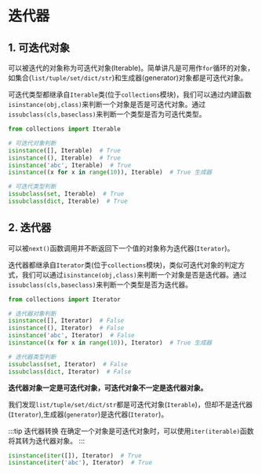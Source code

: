 # 迭代器

## 1. 可迭代对象
可以被迭代的对象称为可迭代对象(Iterable)。简单讲凡是可用作`for`循环的对象，如集合(`list/tuple/set/dict/str`)和生成器(generator)对象都是可迭代对象。

可迭代类型都继承自`Iterable`类(位于`collections`模块)，我们可以通过内建函数`isinstance(obj,class)`来判断一个对象是否是可迭代对象。通过`issubclass(cls,baseclass)`来判断一个类型是否为可迭代类型。

```py
from collections import Iterable

# 可迭代对象判断
isinstance([], Iterable)  # True
isinstance((), Iterable)  # True
isinstance('abc', Iterable)  # True
isinstance((x for x in range(10)), Iterable)  # True 生成器

# 可迭代类型判断
issubclass(set, Iterable)  # True
issubclass(dict, Iterable)  # True
```

## 2. 迭代器
可以被`next()`函数调用并不断返回下一个值的对象称为迭代器(`Iterator`)。

迭代器都继承自`Iterator`类(位于`collections`模块)，类似可迭代对象的判定方式，我们可以通过`isinstance(obj,class)`来判断一个对象是否是迭代器。通过`issubclass(cls,baseclass)`来判断一个类型是否为迭代器。

```py
from collections import Iterator

# 迭代器对象判断
isinstance([], Iterator)  # False
isinstance((), Iterator)  # False
isinstance('abc', Iterator)  # False
isinstance((x for x in range(10)), Iterator)  # True 生成器

# 迭代器类型判断
issubclass(set, Iterator)  # False
issubclass(dict, Iterator)  # False
```

**迭代器对象一定是可迭代对象，可迭代对象不一定是迭代器对象。**

我们发现`list/tuple/set/dict/str`都是可迭代对象(`Iterable`)，但却不是迭代器(`Iterator`),生成器(`generator`)是迭代器(`Iterator`)。

:::tip 迭代器转换
在确定一个对象是可迭代对象时，可以使用`iter(iterable)`函数将其转为迭代器对象。
:::

```py
isinstance(iter([]), Iterator)  # True
isinstance(iter('abc'), Iterator)  # True
```
